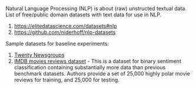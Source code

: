 Natural Language Processing (NLP) is about (raw) unstructed textual data. List of free/public domain datasets with text data for use in NLP.

1. https://elitedatascience.com/datasets#nlp
2. https://github.com/niderhoff/nlp-datasets

Sample datasets for baseline experiments:
1. [Twenty Newsgroups](https://scikit-learn.org/stable/tutorial/text_analytics/working_with_text_data.html)
2. [IMDB movies reviews dataset](http://ai.stanford.edu/~amaas/data/sentiment/) - This is a dataset for binary sentiment classification containing substantially more data than previous benchmark datasets. Authors provide a set of 25,000 highly polar movie reviews for training, and 25,000 for testing.
